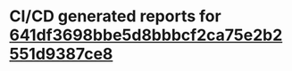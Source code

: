 # CI/CD generated reports for [641df3698bbe5d8bbbcf2ca75e2b2551d9387ce8](https://github.com/hydephp/develop/commit/641df3698bbe5d8bbbcf2ca75e2b2551d9387ce8)
